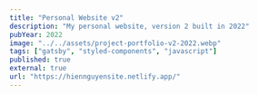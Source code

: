 ```yaml
---
title: "Personal Website v2"
description: "My personal website, version 2 built in 2022"
pubYear: 2022
image: "../../assets/project-portfolio-v2-2022.webp"
tags: ["gatsby", "styled-components", "javascript"]
published: true
external: true
url: "https://hiennguyensite.netlify.app/"
---
```

